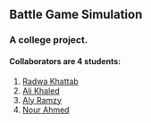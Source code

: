 ## Battle Game Simulation
### A college project.
#### Collaborators are 4 students:
  1. [Radwa Khattab](https://github.com/RadwaSK)
  2. [Ali Khaled](https://github.com/Alii-Khaled)
  3. [Aly Ramzy](https://github.com/AlyRamzy)
  4. [Nour Ahmed](https://github.com/NourAhmedM)
